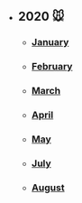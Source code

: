 - **<h2>2020 🐭</h2>**
  - ### [January](/TIL/Algorithm/2020_01/README.md)
  - ### [February](/TIL/Algorithm/2020_02/README.md)
  - ### [March](/TIL/Algorithm/2020_03/README.md)
  - ### [April](/TIL/Algorithm/2020_04/README.md)
  - ### [May](/TIL/Algorithm/2020_05/README.md)
  - ### [July](/TIL/Algorithm/2020_07/README.md)
  - ### [August](/TIL/Algorithm/2020_08/README.md)
